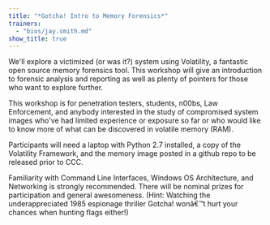 ```yaml
---
title: "*Gotcha! Intro to Memory Forensics*"
trainers:
  - "bios/jay.smith.md"
show_title: true
---
```

We'll explore a victimized (or was it?) system using Volatility, a fantastic open source memory forensics tool. This workshop will give an introduction to forensic analysis and reporting as well as plenty of pointers for those who want to explore further. 
This workshop is for penetration testers, students, n00bs, Law Enforcement, and anybody interested in the study of compromised system images who've had limited experience or exposure so far or who would like to know more of what can be discovered in volatile memory (RAM).
Participants will need a laptop with Python 2.7 installed, a copy of the Volatility Framework, and the memory image posted in a github repo to be released prior to CCC.
Familiarity with Command Line Interfaces, Windows OS Architecture, and Networking is strongly recommended. There will be nominal prizes for participation and general awesomeness. (Hint: Watching the underappreciated 1985 espionage thriller Gotcha! wonâ&euro;&trade;t hurt your chances when hunting flags either!)